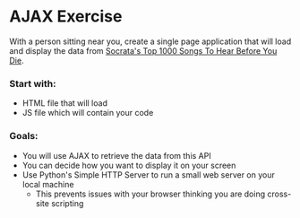 # AJAX Exercise

With a person sitting near you, create a single page application that will load and display the data from [Socrata's Top 1000 Songs To Hear Before You Die](https://opendata.socrata.com/Fun/Top-1-000-Songs-To-Hear-Before-You-Die/ed74-c6ni).

### Start with:
- HTML file that will load
- JS file which will contain your code

### Goals:
- You will use AJAX to retrieve the data from this API
- You can decide how you want to display it on your screen
- Use Python's Simple HTTP Server to run a small web server on your local machine
  - This prevents issues with your browser thinking you are doing cross-site scripting

